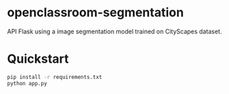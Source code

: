 # openclassroom-segmentation

API Flask using a image segmentation model trained on CityScapes dataset.

# Quickstart
``` bash
pip install -r requirements.txt
python app.py
```
